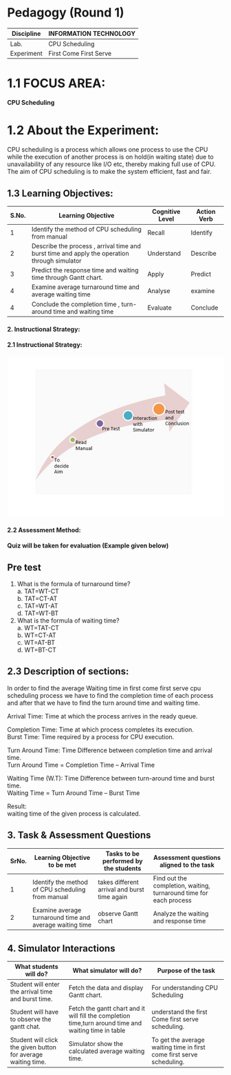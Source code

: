 # Pedagogy (Round 1)

| Discipline  | INFORMATION TECHNOLOGY |
| ------------- | ------------- |
| Lab.  | CPU Scheduling  |
| Experiment  | First Come First Serve  |

# 1.1 FOCUS AREA:

#### CPU Scheduling 

# 1.2 About the Experiment:
CPU scheduling is a process which allows one process to use the CPU while the execution of another process is on hold(in waiting state) due to unavailability of any resource like I/O etc, thereby making full use of CPU. The aim of CPU scheduling is to make the system efficient, fast and fair.

## 1.3 Learning Objectives: 
|S.No.|	Learning Objective|	Cognitive Level |	Action Verb|
|-----|-------------------|-----------------|------------|
|1|	Identify the method of CPU scheduling  from manual |	Recall |	Identify |
|2| Describe the process , arrival time and burst time and apply the operation through simulator|	Understand|	Describe|
|3|	Predict the response time and waiting time through Gantt chart.|	Apply |	Predict|
|4|	Examine average turnaround time and average waiting time|	Analyse |	examine|
|4|	Conclude the completion time , turn-around time and  waiting time|	Evaluate |	Conclude|


#### 2. Instructional Strategy:<br>

#### 2.1 Instructional Strategy:<br>
<img src="images/story.jpg"><br>

#### 2.2 Assessment Method:<br>

#### Quiz will be taken for evaluation (Example given below)<br>

## Pre test<br>

1.	What is the formula of turnaround time?<br>
a.	TAT=WT-CT<br>
b. TAT=CT-AT<br>
c.  TAT=WT-AT<br>
d.  TAT=WT-BT<br>
2.	What is the formula of waiting time?<br>
a.	WT=TAT-CT<br>
b. WT=CT-AT<br>
c.  WT=AT-BT<br>
d.  WT=BT-CT<br>


## 2.3 Description of sections:<br>

In order to find the average Waiting time in first come first serve cpu scheduling process we have to find the completion time of each process and after that we have to find the turn around time and waiting time.<br>

Arrival Time: Time at which the process arrives in the ready queue.<br>

Completion Time: Time at which process completes its execution.<br>
Burst Time: Time required by a process for CPU execution.<br>

Turn Around Time: Time Difference between completion time and arrival time.<br>
Turn Around Time = Completion Time – Arrival Time<br>

Waiting Time (W.T): Time Difference between turn-around time and burst time.<br>
Waiting Time = Turn Around Time – Burst Time<br>

Result:<br>
waiting time of the given process is calculated.


## 3. Task & Assessment Questions<br>
|SrNo.|	Learning Objective to be met |Tasks to be performed by the students|Assessment questions aligned to the task|
|-----|------------------------------|-------------------------------------|-----------------------------------------|
|1|Identify the method of CPU scheduling  from manual| takes different arrival and burst time again | Find out the completion, waiting, turnaround time for each process |
|2|Examine average turnaround time and average waiting time | observe Gantt chart  | Analyze the waiting and response time  |


## 4. Simulator Interactions<br>

|What students will do?|What simulator will do?|Purpose of the task|
|----------------------|-----------------------|-------------------|
|Student will enter the arrival time and burst time.|Fetch the data and display Gantt chart.|For understanding CPU Scheduling |
|Student will have to observe the gantt chat. | Fetch the gantt chart and it will fill the completion time,turn around time and waiting time in table | understand the first Come first serve scheduling. |
|Student will click the given button for average waiting time.|Simulator show the calculated average waiting time.| To get the average waiting time in first come first serve scheduling. |
